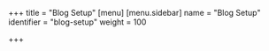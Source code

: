+++
title = "Blog Setup"
[menu]
[menu.sidebar]
name = "Blog Setup"
identifier = "blog-setup"
weight = 100

+++
